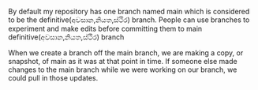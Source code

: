 By default my repository has one branch named main which is considered to be the definitive(අවසාන,නියත,ස්ථිර) branch. 
People can use branches to experiment and make edits before committing them to main definitive(අවසාන,නියත,ස්ථිර) branch

When we create a branch off the main branch, we are making a copy, or snapshot, of main as it was at that point in time. 
If someone else made changes to the main branch while we were working on our branch, we could pull in those updates.

